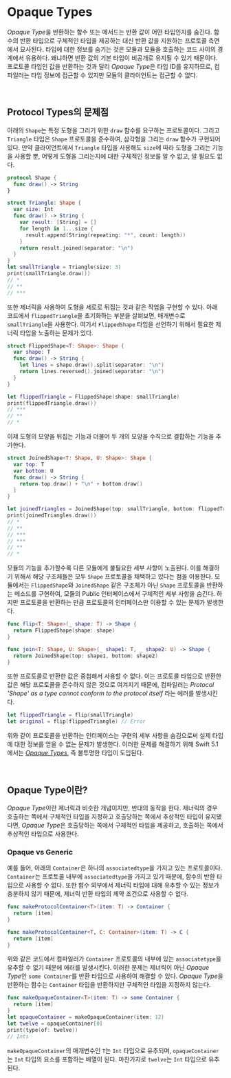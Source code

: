 # Opaque Types

*Opaque Type*을 반환하는 함수 또는 메서드는 반환 값이 어떤 타입인지를 숨긴다. 함수의 반환 타입으로 구체적인 타입을 제공하는 대신 반환 값을 지원하는 프로토콜 측면에서 묘사된다. 타입에 대한 정보를 숨기는 것은 모듈과 모듈을 호출하는 코드 사이의 경계에서 유용하다. 왜냐하면 반환 값의 기본 타입이 비공개로 유지될 수 있기 때문이다. 프로토콜 타입인 값을 반환하는 것과 달리 *Opaque Type*은 타입 ID를 유지하므로, 컴파일러는 타입 정보에 접근할 수 있지만 모듈의 클라이언트는 접근할 수 없다.

&nbsp;
## Protocol Types의 문제점

아래의 `Shape`는 특정 도형을 그리기 위한 `draw` 함수를 요구하는 프로토콜이다. 그리고 `Triangle` 타입은 `Shape` 프로토콜을 준수하여, 삼각형을 그리는 `draw` 함수가 구현되어 있다. 만약 클라이언트에서 `Triangle` 타입을 사용해도 `size`에 따라 도형을 그리는 기능을 사용할 뿐, 어떻게 도형을 그리는지에 대한 구체적인 정보를 알 수 없고, 알 필요도 없다.

```swift
protocol Shape {
  func draw() -> String
}

struct Triangle: Shape {
  var size: Int
  func draw() -> String {
    var result: [String] = []
    for length in 1...size {
      result.append(String(repeating: "*", count: length))
    }
    return result.joined(separator: "\n")
  }
}
let smallTriangle = Triangle(size: 3)
print(smallTriangle.draw())
// *
// **
// ***
```

또한 제너릭을 사용하여 도형을 세로로 뒤집는 것과 같은 작업을 구현할 수 있다. 아래 코드에서 `flippedTriangle`을 초기화하는 부분을 살펴보면, 매개변수로 `smallTriangle`을 사용한다. 여기서 `FlippedShape` 타입을 선언하기 위해서 필요한 제너릭 타입을 노출하는 문제가 있다.

```swift
struct FlippedShape<T: Shape>: Shape {
  var shape: T
  func draw() -> String {
    let lines = shape.draw().split(separator: "\n")
    return lines.reversed().joined(separator: "\n")
  }
}

let flippedTriangle = FlippedShape(shape: smallTriangle)
print(flippedTriangle.draw())
// ***
// **
// *
```

이제 도형의 모양을 뒤집는 기능과 더불어 두 개의 모양을 수직으로 결합하는 기능을 추가한다.

```swift
struct JoinedShape<T: Shape, U: Shape>: Shape {
  var top: T
  var bottom: U
  func draw() -> String {
    return top.draw() + "\n" + bottom.draw()
  }
}

let joinedTriangles = JoinedShape(top: smallTriangle, bottom: flippedTriangle)
print(joinedTriangles.draw())
// *
// **
// ***
// ***
// **
// *
```

모듈의 기능을 추가할수록 다른 모듈에게 불필요한 세부 사항이 노출된다. 이를 해결하기 위해서 해당 구조체들은 모두 `Shape` 프로토콜을 채택하고 있다는 점을 이용한다. 모듈에서는 `FlippedShape`와 `JoinedShape` 같은 구조체가 아닌 `Shape` 프로토콜을 반환하는 메소드를 구현하여, 모듈의 Public 인터페이스에서 구체적인 세부 사항을 숨긴다. 하지만 프로토콜을 반환하는 만큼 프로토콜의 인터페이스만 이용할 수 있는 문제가 발생한다.

```swift
func flip<T: Shape>(_ shape: T) -> Shape {
  return FlippedShape(shape: shape)
}

func join<T: Shape, U: Shape>(_ shape1: T, _ shape2: U) -> Shape {
  return JoinedShape(top: shape1, bottom: shape2)
}
```

또한 프로토콜로 반환한 값은 중첩해서 사용할 수 없다. 이는 프로토콜 타입으로 반환한 값은 해당 프로토콜을 준수하지 않은 것으로 여겨지기 때문에, 컴파일러는 *Protocol 'Shape' as a type cannot conform to the protocol itself* 라는 에러를 발생시킨다.

```swift
let flippedTriangle = flip(smallTriangle)
let original = flip(flippedTriangle) // Error
```

위와 같이 프로토콜을 반환하는 인터페이스는 구현의 세부 사항을 숨김으로써 실제 타입에 대한 정보를 얻을 수 없는 문제가 발생한다. 이러한 문제를 해결하기 위해 Swift 5.1에서는 [*Opaque Types*](https://docs.swift.org/swift-book/LanguageGuide/OpaqueTypes.html), 즉 불투명한 타입이 도입된다.

&nbsp;
## Opaque Type이란?

*Opaque Type*이란 제너릭과 비슷한 개념이지만, 반대의 동작을 한다. 제너릭의 경우 호출하는 쪽에서 구체적인 타입을 지정하고 호출당하는 쪽에서 추상적인 타입이 유지됐다면, *Opaque Type*은 호출당하는 쪽에서 구체적인 타입을 제공하고, 호출하는 쪽에서 추상적인 타입으로 사용한다. 

### Opaque vs Generic

예를 들어, 아래의 `Container`은 하나의 `associatedtype`을 가지고 있는 프로토콜이다. `Container`는 프로토콜 내부에 `associatedtype`을 가지고 있기 때문에, 함수의 반환 타입으로 사용할 수 없다. 또한 함수 외부에서 제너릭 타입에 대해 유추할 수 있는 정보가 충분하지 않기 때문에, 제너릭 반환 타입의 제약 조건으로 사용할 수 없다.

```swift
func makeProtocolContainer<T>(item: T) -> Container {
  return [item]
}

func makeProtocolContainer<T, C: Container>(item: T) -> C {
  return [item]
}
```

위와 같은 코드에서 컴파일러가 `Container` 프로토콜의 내부에 있는 `associatetype`을 유추할 수 없기 때문에 에러를 발생시킨다. 이러한 문제는 제너릭이 아닌 *Opaque Type*인 `some Container`를 반환 타입으로 사용하여 해결할 수 있다. *Opaque Type*을 반환하는 함수는 `Container` 타입을 반환하지만 구체적인 타입을 지정하지 않는다.

```swift
func makeOpaqueContainer<T>(item: T) -> some Container {
  return [item]
}
let opaqueContainer = makeOpaqueContainer(item: 12)
let twelve = opaqueContainer[0]
print(type(of: twelve))
// Ints
```

`makeOpaqueContainer`의 매개변수인 `T`는 `Int` 타입으로 유추되며, `opaqueContainer`는 `Int` 타입의 요소를 포함하는 배열이 된다. 마찬가지로 `twelve`는 `Int` 타입으로 유추된다.